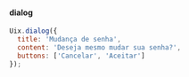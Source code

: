 #### dialog 

```javascript
Uix.dialog({
  title: 'Mudança de senha', 
  content: 'Deseja mesmo mudar sua senha?',
  buttons: ['Cancelar', 'Aceitar']
});
```

